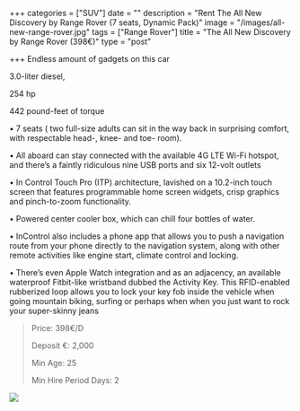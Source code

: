 +++
categories = ["SUV"]
date = ""
description = "Rent The All New Discovery by Range Rover (7 seats, Dynamic Pack)"
image = "/images/all-new-range-rover.jpg"
tags = ["Range Rover"]
title = "The All New Discovery by Range Rover (398€)"
type = "post"

+++
Endless amount of gadgets on this car

3\.0-liter diesel,

254 hp

442 pound-feet of torque

• 7 seats ( two full-size adults can sit in the way back in surprising comfort, with respectable head-, knee- and toe- room).

• All aboard can stay connected with the available 4G LTE Wi-Fi hotspot, and there’s a faintly ridiculous nine USB ports and six 12-volt outlets

• In Control Touch Pro (ITP) architecture, lavished on a 10.2-inch touch screen that features programmable home screen widgets, crisp graphics and pinch-to-zoom functionality.

• Powered center cooler box, which can chill four bottles of water.

• InControl also includes a phone app that allows you to push a navigation route from your phone directly to the navigation system, along with other remote activities like engine start, climate control and locking.

• There’s even Apple Watch integration and as an adjacency, an available waterproof Fitbit-like wristband dubbed the Activity Key. This RFID-enabled rubberized loop allows you to lock your key fob inside the vehicle when going mountain biking, surfing or perhaps when when you just want to rock your super-skinny jeans

> Price: 398€/D
>
> Deposit €: 2,000
>
> Min Age: 25
>
> Min Hire Period Days: 2

[![](/images/boton.png)](https://supercarmarbella.com/contact/ "Book")
